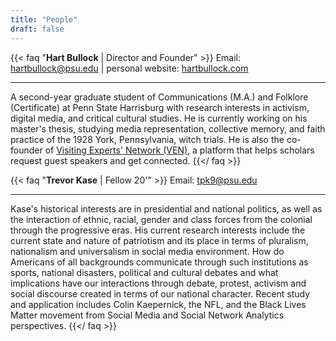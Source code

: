 ```yaml
---
title: "People"
draft: false
---
```


{{< faq "**Hart Bullock**  |  Director and Founder" >}}
  Email: [hartbullock@psu.edu](mailto:hartbullock@psu.edu) | personal website: [hartbullock.com](https://hartbullock.com)
  <br><hr>
  A second-year graduate student of Communications (M.A.) and Folklore (Certificate) at Penn State Harrisburg with research interests in activism, digital media, and critical cultural studies. He is currently working on his master's thesis, studying media representation, collective memory, and faith practice of the 1928 York, Pennsylvania, witch trials. He is also the co-founder of [Visiting Experts' Network (VEN)](https://www.venext.org/), a platform that helps scholars request guest speakers and get connected.
{{</ faq >}}

{{< faq "**Trevor Kase**  |  Fellow 20'" >}}
  Email: [tpk9@psu.edu](mailto:tpk9@psu.edu)
  <br><hr>
  Kase's historical interests are in presidential and national politics, as well as the interaction of ethnic, racial, gender and class forces from the colonial through the progressive eras. His current research interests include the current state and nature of patriotism and its place in terms of pluralism, nationalism and universalism in social media environment. How do Americans of all backgrounds communicate through such institutions as sports, national disasters, political and cultural debates and what implications have our interactions through debate, protest, activism and social discourse created in terms of our national character. Recent study and application includes Colin Kaepernick, the NFL, and the Black Lives Matter movement from Social Media and Social Network Analytics perspectives.
{{</ faq >}}

